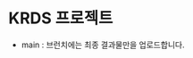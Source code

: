 # KRDS 프로젝트

-   main :  브런치에는 최종 결과물만을 업로드합니다.
<!-- -   dev :  브런치에는 개발 중간 결과물을 업로드합니다.
-   feature : 브런치에는 기능별로 업로드합니다. -->
